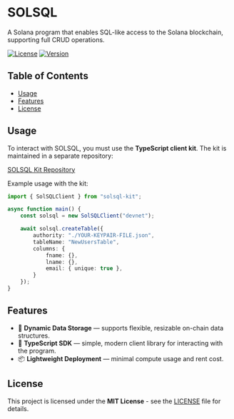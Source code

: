 # SOLSQL

A Solana program that enables SQL-like access to the Solana blockchain, supporting full CRUD operations.

[![License](https://img.shields.io/badge/license-MIT-blue.svg)](LICENSE)
[![Version](https://img.shields.io/badge/version-0.1.0-green.svg)]()

## Table of Contents

- [Usage](#usage)
- [Features](#features)
- [License](#license)

## Usage
To interact with SOLSQL, you must use the **TypeScript client kit**. The kit is maintained in a separate repository:

[SOLSQL Kit Repository](https://github.com/AkliluYirgalem/solsql-kit)

Example usage with the kit:

```ts
import { SolSQLClient } from "solsql-kit";

async function main() {
    const solsql = new SolSQLClient("devnet");

    await solsql.createTable({
        authority: "./YOUR-KEYPAIR-FILE.json",
        tableName: "NewUsersTable",
        columns: {
            fname: {},
            lname: {},
            email: { unique: true },
        }
    });
}
```
## Features
- 💾 **Dynamic Data Storage** — supports flexible, resizable on-chain data structures.  
- 🧰 **TypeScript SDK** — simple, modern client library for interacting with the program.  
- 📦 **Lightweight Deployment** — minimal compute usage and rent cost.

## License
This project is licensed under the **MIT License** - see the [LICENSE](LICENSE) file for details.
